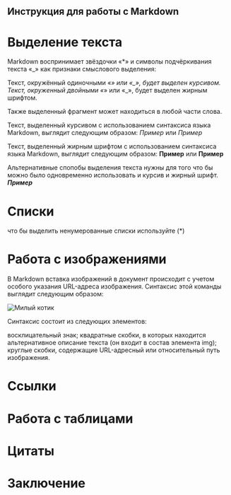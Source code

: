 ## Инструкция для работы с Markdown

# Выделение текста 

Markdown воспринимает звёздочки «*» и символы подчёркивания текста «_» как признаки смыслового выделения:

Текст, окружённый одиночными «*» или «_», будет выделен курсивом.
Текст, окруженный двойными «*» или «_», будет выделен жирным шрифтом.

 Также выделенный фрагмент может находиться в любой части слова. 
 
 Текст, выделенный курсивом с использованием синтаксиса языка Markdown, выглядит следующим образом: *Пример* или _Пример_

 Текст, выделенный жирным шрифтом с использованием синтаксиса языка Markdown, выглядит следующим образом: **Пример** или __Пример__

 Альтернативные спопобы выделения текста нужны для того что бы можно было одновременно использовать и курсив и жирный шрифт. _**Пример**_

# Списки 
что бы выделить ненумерованные списки используйте (*)

# Работа с изображениями 

В Markdown вставка изображений в документ происходит с учетом особого указания URL-адреса изображения. Синтаксис этой команды выглядит следующим образом:

![Милый котик](cat.jpg)




Синтаксис состоит из следующих элементов:

восклицательный знак;
квадратные скобки, в которых находится альтернативное описание текста (он входит в состав элемента img);
круглые скобки, содержащие URL-адресный или относительный путь изображения.

# Ссылки

# Работа с таблицами 

# Цитаты

# Заключение